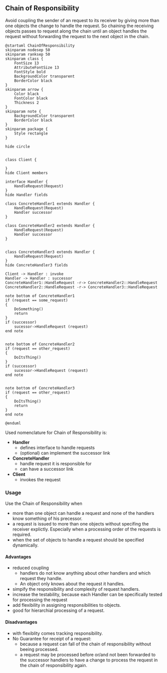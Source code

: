 ## Chain of Responsibility
Avoid coupling the sender of an request to its receiver by giving more than one objects the change to handle the request. So chaining the receiving objects passes to request along the chain until an object handles the request without forwarding the request to the next object in the chain.

```plantuml
@startuml ChainOfResponsibility
skinparam nodesep 50
skinparam ranksep 50
skinparam class {
    FontSize 13
    AttributeFontSize 13
    FontStyle bold
    BackgroundColor transparent
    BorderColor black
}
skinparam arrow {
    Color black
    FontColor black
    Thickness 2
}
skinparam note {
    BackgroundColor transparent
    BorderColor black
}
skinparam package {
    Style rectangle
}

hide circle


class Client {

}
hide Client members

interface Handler {
    HandleRequest(Request)
}
hide Handler fields

class ConcreteHandler1 extends Handler {
    HandleRequest(Request)
    Handler successor
}

class ConcreteHandler2 extends Handler {
    HandleRequest(Request)
    Handler successor
}


class ConcreteHandler3 extends Handler {
    HandleRequest(Request)
}
hide ConcreteHandler3 fields

Client -> Handler : invoke
Handler -> Handler : successor
ConcreteHandler1::HandleRequest -r-> ConcreteHandler2::HandleRequest
ConcreteHandler2::HandleRequest -r-> ConcreteHandler3::HandleRequest 

note bottom of ConcreteHandler1
if (request == some_request)
{
    DoSomething()
    return
}
if (successor)
    sucessor->HandleRequest (request)
end note


note bottom of ConcreteHandler2
if (request == other_request)
{
    DoItsThing()
}
if (successor)
    sucessor->HandleRequest (request)
end note


note bottom of ConcreteHandler3
if (request == other_request)
{
    DoItsThing()
    return
}
end note

@enduml
```

Used nomenclature for Chain of Responsibility is:

* **Handler**
  * defines interface to handle requests
  * (optional) can implement the successor link
* **ConcreteHandler**
  * handle request it is responsible for
  * can have a successor link
* **Client**
  * invokes the request

### Usage

Use the Chain of Responsibility when

* more than one object can handle a request and none of the handlers know something of his precessor.
* a request is issued to more than one objects without specifing the receiver explictly. Especially when a processing order of the requests is required.
* when the set of objects to handle a request should be specified dynamically.

#### Advantages

* reduced coupling
  * handlers do not know anything about other handlers and which request they handle.
  * An object only knows about the request it handles.
* simpify the responsibility and complexity of request handlers.
* increase the testability, because each Handler can be specifically tested for processing the request
* add flexibility in assigning responsibilities to objects.
* good for hierarchial processing of a request.

#### Disadvantages

* with flexiblity comes tracking responsibility.
* No Guarantee for receipt of a request:
  * because a request can fall of the chain of responsibility without beeing processed.
  * a request may be processed before or/and not been forwarded to the successor handlers to have a change to process the request in the chain of responsibility again.